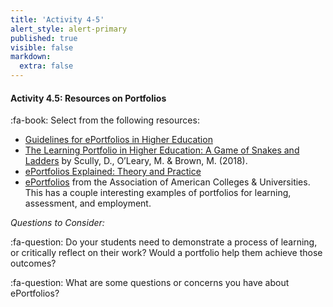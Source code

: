 ```yaml
---
title: 'Activity 4-5'
alert_style: alert-primary
published: true
visible: false
markdown:
  extra: false
---
```



#### Activity 4.5: Resources on Portfolios

:fa-book: Select from the following resources:

- [Guidelines for ePortfolios in Higher Education](https://www.eduhub.ch/export/sites/default/files/Guidelines_ePortfolio.pdf)
- [The Learning Portfolio in Higher Education: A Game of Snakes and Ladders](https://www.dcu.ie/sites/default/files/carpe/docs/eportfolioreport.pdf) by Scully, D., O’Leary, M. & Brown, M. (2018).
- [ePortfolios Explained: Theory and Practice](https://uwaterloo.ca/centre-for-teaching-excellence/teaching-resources/teaching-tips/educational-technologies/all/eportfolios)
- [ePortfolios](https://www.aacu.org/eportfolios) from the Association of American Colleges & Universities.  This has a couple interesting examples of portfolios for learning, assessment, and employment.

*Questions to Consider:*  

:fa-question: Do your students need to demonstrate a process of learning, or critically reflect on their work?  Would a portfolio help them achieve those outcomes?

:fa-question: What are some questions or concerns you have about ePortfolios?
